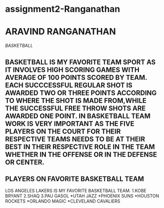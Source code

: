 # assignment2-Ranganathan
# ARAVIND RANGANATHAN
###### BASKETBALL<br>
**BASKETBALL** IS MY FAVORITE **TEAM SPORT** AS IT INVOLVES HIGH SCORING GAMES WITH AVERAGE OF **100 POINTS** SCORED BY TEAM. EACH SUCCCESSFUL REGULAR SHOT IS AWARDED TWO OR THREE POINTS ACCORDING TO WHERE THE SHOT IS MADE FROM,WHILE THE SUCCESSFUL FREE THROW SHOTS ARE AWARDED ONE POINT. IN BASKETBALL TEAM WORK IS VERY IMPORTANT AS THE **FIVE PLAYERS** ON THE COURT FOR THEIR RESPECTIVE TEAMS NEEDS TO BE AT THEIR BEST IN THEIR RESPECTIVE ROLE IN THE TEAM WHETHER IN THE OFFENSE OR IN THE DEFENSE OR CENTER.  
---

## PLAYERS ON FAVORITE BASKETBALL TEAM
LOS ANGELES LAKERS IS MY FAVORITE BASKETBALL TEAM.
1.KOBE BRYANT
2.SHAQ
3.PAU GASOL
*UTAH JAZZ
*PHOENIX SUNS
*HOUSTON ROCKETS
*ORLANDO MAGIC
*CLEVELAND CAVALIERS

